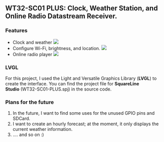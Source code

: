 ## WT32-SC01 PLUS: Clock, Weather Station, and Online Radio Datastream Receiver.
### Features
- Clock and weather ![](https://github.com/SubCoderHUN/WT32-SC01-PLUS/blob/main/github_images/mainscreen.png?raw=true)
- Configure Wi-Fi, brightness, and location. ![](https://github.com/SubCoderHUN/WT32-SC01-PLUS/blob/main/github_images/optionsscreen.png?raw=true)
- Online radio player ![](https://github.com/SubCoderHUN/WT32-SC01-PLUS/blob/main/github_images/radioscreen.png?raw=true)

### LVGL
For this project, I used the Light and Versatile Graphics Library (**LVGL**) to create the interface.
You can find the project file for **SquareLine Studio** (WT32-SC01-PLUS.spj) in the source code.

### Plans for the future
1. In the future, I want to find some uses for the unused GPIO pins and SDCard.
2. I want to create an hourly forecast; at the moment, it only displays the current weather information.
3. .... and so on :)
